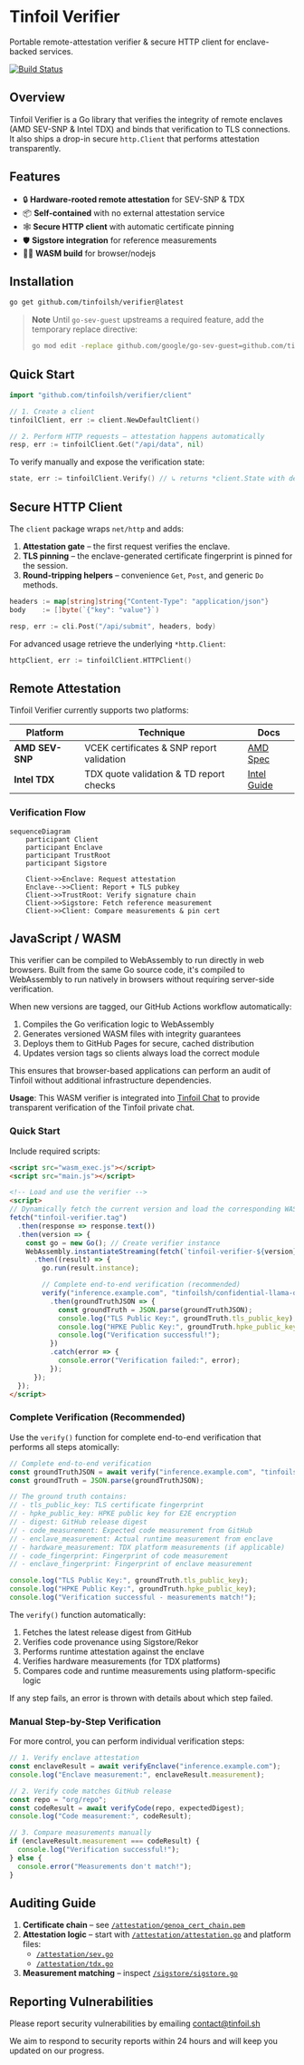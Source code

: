 # Tinfoil Verifier

Portable remote-attestation verifier & secure HTTP client for enclave-backed services.

[![Build Status](https://github.com/tinfoilsh/verifier/workflows/Run%20tests/badge.svg)](https://github.com/tinfoilsh/verifier/actions)

## Overview
Tinfoil Verifier is a Go library that verifies the integrity of remote enclaves (AMD SEV-SNP & Intel TDX) and binds that verification to TLS connections. It also ships a drop-in secure `http.Client` that performs attestation transparently.

## Features
- 🔒 **Hardware-rooted remote attestation** for SEV-SNP & TDX  
- 📦 **Self-contained** with no external attestation service
- 🕸 **Secure HTTP client** with automatic certificate pinning  
- 🛡 **Sigstore integration** for reference measurements  
- 🧑‍💻 **WASM build** for browser/nodejs  

## Installation
```bash
go get github.com/tinfoilsh/verifier@latest
```

> **Note**  Until `go-sev-guest` upstreams a required feature, add the temporary replace directive:
> ```bash
> go mod edit -replace github.com/google/go-sev-guest=github.com/tinfoilsh/go-sev-guest@v0.0.0-20250704193550-c725e6216008
> ```

## Quick Start
```go
import "github.com/tinfoilsh/verifier/client"

// 1. Create a client
tinfoilClient, err := client.NewDefaultClient()

// 2. Perform HTTP requests – attestation happens automatically
resp, err := tinfoilClient.Get("/api/data", nil)
```

To verify manually and expose the verification state:
```go
state, err := tinfoilClient.Verify() // ↳ returns *client.State with details
```

## Secure HTTP Client
The `client` package wraps `net/http` and adds:
1. **Attestation gate** – the first request verifies the enclave.
2. **TLS pinning** – the enclave-generated certificate fingerprint is pinned for the session.
3. **Round-tripping helpers** – convenience `Get`, `Post`, and generic `Do` methods.

```go
headers := map[string]string{"Content-Type": "application/json"}
body    := []byte(`{"key": "value"}`)

resp, err := cli.Post("/api/submit", headers, body)
```

For advanced usage retrieve the underlying `*http.Client`:
```go
httpClient, err := tinfoilClient.HTTPClient()
```

## Remote Attestation
Tinfoil Verifier currently supports two platforms:

| Platform       | Technique                                | Docs                                                  |
|----------------|------------------------------------------|-------------------------------------------------------|
| **AMD SEV-SNP**| VCEK certificates & SNP report validation | [AMD Spec](https://www.amd.com/en/developer/sev.html)  |
| **Intel TDX** | TDX quote validation & TD report checks   | [Intel Guide](https://www.intel.com/content/www/us/en/developer/tools/trust-domain-extensions/overview.html) |

### Verification Flow
```mermaid
sequenceDiagram
    participant Client
    participant Enclave
    participant TrustRoot
    participant Sigstore

    Client->>Enclave: Request attestation
    Enclave-->>Client: Report + TLS pubkey
    Client->>TrustRoot: Verify signature chain
    Client->>Sigstore: Fetch reference measurement
    Client->>Client: Compare measurements & pin cert
```


## JavaScript / WASM

This verifier can be compiled to WebAssembly to run directly in web browsers. Built from the same Go source code, it's compiled to WebAssembly to run natively in browsers without requiring server-side verification.

When new versions are tagged, our GitHub Actions workflow automatically:
1. Compiles the Go verification logic to WebAssembly
2. Generates versioned WASM files with integrity guarantees
3. Deploys them to GitHub Pages for secure, cached distribution
4. Updates version tags so clients always load the correct module

This ensures that browser-based applications can perform an audit of Tinfoil without additional infrastructure dependencies.

**Usage**: This WASM verifier is integrated into [Tinfoil Chat](https://chat.tinfoil.sh) to provide transparent verification of the Tinfoil private chat. 

### Quick Start

Include required scripts:

```html
<script src="wasm_exec.js"></script>
<script src="main.js"></script>

<!-- Load and use the verifier -->
<script>
// Dynamically fetch the current version and load the corresponding WASM file
fetch("tinfoil-verifier.tag")
  .then(response => response.text())
  .then(version => {
    const go = new Go(); // Create verifier instance
    WebAssembly.instantiateStreaming(fetch(`tinfoil-verifier-${version}.wasm`), go.importObject)
      .then((result) => {
        go.run(result.instance);

        // Complete end-to-end verification (recommended)
        verify("inference.example.com", "tinfoilsh/confidential-llama-qwen")
          .then(groundTruthJSON => {
            const groundTruth = JSON.parse(groundTruthJSON);
            console.log("TLS Public Key:", groundTruth.tls_public_key);
            console.log("HPKE Public Key:", groundTruth.hpke_public_key);
            console.log("Verification successful!");
          })
          .catch(error => {
            console.error("Verification failed:", error);
          });
      });
  });
</script>
```

### Complete Verification (Recommended)

Use the `verify()` function for complete end-to-end verification that performs all steps atomically:

```javascript
// Complete end-to-end verification
const groundTruthJSON = await verify("inference.example.com", "tinfoilsh/confidential-llama-qwen");
const groundTruth = JSON.parse(groundTruthJSON);

// The ground truth contains:
// - tls_public_key: TLS certificate fingerprint
// - hpke_public_key: HPKE public key for E2E encryption
// - digest: GitHub release digest
// - code_measurement: Expected code measurement from GitHub
// - enclave_measurement: Actual runtime measurement from enclave
// - hardware_measurement: TDX platform measurements (if applicable)
// - code_fingerprint: Fingerprint of code measurement
// - enclave_fingerprint: Fingerprint of enclave measurement

console.log("TLS Public Key:", groundTruth.tls_public_key);
console.log("HPKE Public Key:", groundTruth.hpke_public_key);
console.log("Verification successful - measurements match!");
```

The `verify()` function automatically:
1. Fetches the latest release digest from GitHub
2. Verifies code provenance using Sigstore/Rekor
3. Performs runtime attestation against the enclave
4. Verifies hardware measurements (for TDX platforms)
5. Compares code and runtime measurements using platform-specific logic

If any step fails, an error is thrown with details about which step failed.

### Manual Step-by-Step Verification

For more control, you can perform individual verification steps:

```javascript
// 1. Verify enclave attestation
const enclaveResult = await verifyEnclave("inference.example.com");
console.log("Enclave measurement:", enclaveResult.measurement);

// 2. Verify code matches GitHub release
const repo = "org/repo";
const codeResult = await verifyCode(repo, expectedDigest);
console.log("Code measurement:", codeResult);

// 3. Compare measurements manually
if (enclaveResult.measurement === codeResult) {
  console.log("Verification successful!");
} else {
  console.error("Measurements don't match!");
}
```

## Auditing Guide
1. **Certificate chain** – see [`/attestation/genoa_cert_chain.pem`](attestation/genoa_cert_chain.pem)
2. **Attestation logic** – start with [`/attestation/attestation.go`](attestation/attestation.go) and platform files:
   - [`/attestation/sev.go`](attestation/sev.go)
   - [`/attestation/tdx.go`](attestation/tdx.go)
3. **Measurement matching** – inspect [`/sigstore/sigstore.go`](sigstore/sigstore.go)

## Reporting Vulnerabilities

Please report security vulnerabilities by emailing [contact@tinfoil.sh](mailto:contact@tinfoil.sh)

We aim to respond to security reports within 24 hours and will keep you updated on our progress.
